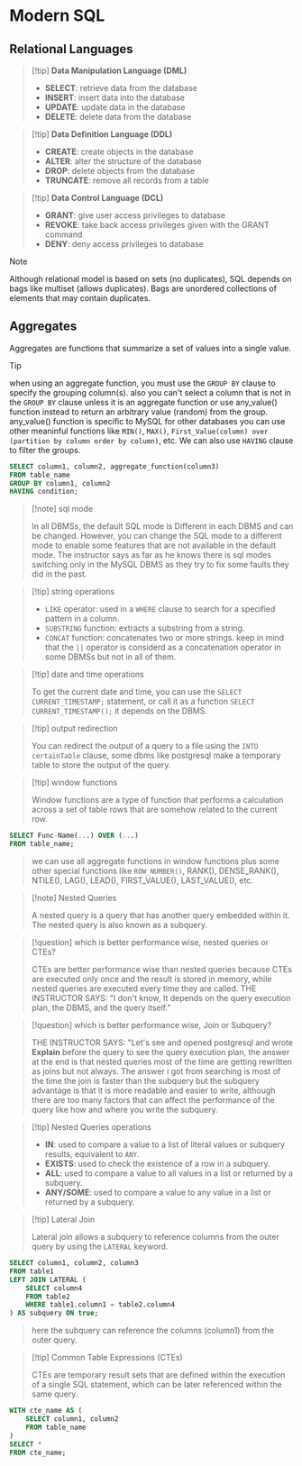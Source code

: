 # Modern SQL

## Relational Languages

> [!tip] **Data Manipulation Language (DML)**
>
> - **SELECT**: retrieve data from the database
> - **INSERT**: insert data into the database
> - **UPDATE**: update data in the database
> - **DELETE**: delete data from the database

> [!tip] **Data Definition Language (DDL)**
>
> - **CREATE**: create objects in the database
> - **ALTER**: alter the structure of the database
> - **DROP**: delete objects from the database
> - **TRUNCATE**: remove all records from a table

> [!tip] **Data Control Language (DCL)**
>
> - **GRANT**: give user access privileges to database
> - **REVOKE**: take back access privileges given with the GRANT command
> - **DENY**: deny access privileges to database

> [!note]
>
> Although relational model is based on sets (no duplicates), SQL depends on bags like multiset (allows duplicates).
> Bags are unordered collections of elements that may contain duplicates.

## Aggregates

Aggregates are functions that summarize a set of values into a single value.

> [!tip]
>
> when using an aggregate function, you must use the `GROUP BY` clause to specify the grouping column(s).
> also you can't select a column that is not in the `GROUP BY` clause unless it is an aggregate function or use any_value() function instead to return an arbitrary value (random) from the group.
> any_value() function is specific to MySQL for other databases you can use other meaninful functions like `MIN()`, `MAX()`, `First_Value(column) over (partition by column order by column)`, etc.
> We can also use `HAVING` clause to filter the groups.

```sql
SELECT column1, column2, aggregate_function(column3)
FROM table_name
GROUP BY column1, column2
HAVING condition;
```

> [!note] sql mode
>
> In all DBMSs, the default SQL mode is Different in each DBMS and can be changed. However, you can change the SQL mode to a different mode to enable some features that are not available in the default mode.
> The instructor says as far as he knows there is sql modes switching only in the MySQL DBMS as they try to fix some faults they did in the past.

> [!tip] string operations
>
> - `LIKE` operator: used in a `WHERE` clause to search for a specified pattern in a column.
> - `SUBSTRING` function: extracts a substring from a string.
> - `CONCAT` function: concatenates two or more strings.
>   keep in mind that the `||` operator is considerd as a concatenation operator in some DBMSs but not in all of them.

> [!tip] date and time operations
>
> To get the current date and time, you can use the `SELECT CURRENT_TIMESTAMP;` statement, or call it as a function `SELECT CURRENT_TIMESTAMP();` it depends on the DBMS.

> [!tip] output redirection
>
> You can redirect the output of a query to a file using the `INTO certainTable` clause, some dbms like postgresql make a temporary table to store the output of the query.

> [!tip] window functions
>
> Window functions are a type of function that performs a calculation across a set of table rows that are somehow related to the current row.

```sql
SELECT Func-Name(...) OVER (...)
FROM table_name;
```

> we can use all aggregate functions in window functions plus some other special functions like `ROW_NUMBER()`, RANK(), DENSE_RANK(), NTILE(), LAG(), LEAD(), FIRST_VALUE(), LAST_VALUE(), etc.

> [!note] Nested Queries
>
> A nested query is a query that has another query embedded within it. The nested query is also known as a subquery.

> [!question] which is better performance wise, nested queries or CTEs?
>
> CTEs are better performance wise than nested queries because CTEs are executed only once and the result is stored in memory, while nested queries are executed every time they are called.
> THE INSTRUCTOR SAYS: "I don't know, It depends on the query execution plan, the DBMS, and the query itself."

> [!question] which is better performance wise, Join or Subquery?
>
> THE INSTRUCTOR SAYS: "Let's see and opened postgresql and wrote **Explain** before the query to see the query execution plan, the answer at the end is that nested queries most of the time are getting rewritten as joins but not always.
> The answer i got from searching is most of the time the join is faster than the subquery but the subquery advantage is that it is more readable and easier to write, although there are too many factors that can affect the performance of the query like how and where you write the subquery.

> [!tip] Nested Queries operations
>
> - **IN**: used to compare a value to a list of literal values or subquery results, equivalent to `ANY`.
> - **EXISTS**: used to check the existence of a row in a subquery.
> - **ALL**: used to compare a value to all values in a list or returned by a subquery.
> - **ANY/SOME**: used to compare a value to any value in a list or returned by a subquery.

> [!tip] Lateral Join
>
> Lateral join allows a subquery to reference columns from the outer query by using the `LATERAL` keyword.

```sql
SELECT column1, column2, column3
FROM table1
LEFT JOIN LATERAL (
    SELECT column4
    FROM table2
    WHERE table1.column1 = table2.column4
) AS subquery ON true;
```

> here the subquery can reference the columns (column1) from the outer query.

> [!tip] Common Table Expressions (CTEs)
>
> CTEs are temporary result sets that are defined within the execution of a single SQL statement, which can be later referenced within the same query.

```sql
WITH cte_name AS (
    SELECT column1, column2
    FROM table_name
)
SELECT *
FROM cte_name;
```
